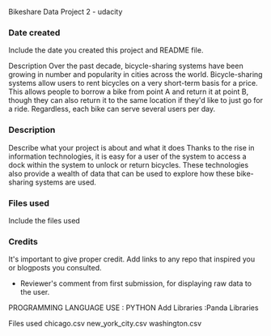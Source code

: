 
Bikeshare Data Project 2 - udacity

### Date created
Include the date you created this project and README file.

Description
Over the past decade, bicycle-sharing systems have been growing in number and popularity in cities across the world. Bicycle-sharing systems allow users to rent bicycles on a very short-term basis for a price. This allows people to borrow a bike from point A and return it at point B, though they can also return it to the same location if they'd like to just go for a ride. Regardless, each bike can serve several users per day.

### Description
Describe what your project is about and what it does
Thanks to the rise in information technologies, it is easy for a user of the system to access a dock within the system to unlock or return bicycles. These technologies also provide a wealth of data that can be used to explore how these bike-sharing systems are used.



### Files used
Include the files used

### Credits
It's important to give proper credit. Add links to any repo that inspired you or blogposts you consulted.

* Reviewer's comment from first submission, for displaying raw data to the user.

PROGRAMMING LANGUAGE USE : PYTHON 
Add Libraries :Panda Libraries 

Files used
chicago.csv
new_york_city.csv
washington.csv

